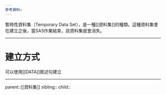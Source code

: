 ```yaml
---
參考資料:
---
```

暫時性資料集（Temporary Data Set），是一種[[資料集]]的種類。這種資料集會在建立之後，當SAS作業結束，該資料集就會消失。
- - -
# 建立方式
可以使用[[DATA]]敘述句建立
- - -
parent::[[資料集]]
sibling::
child::